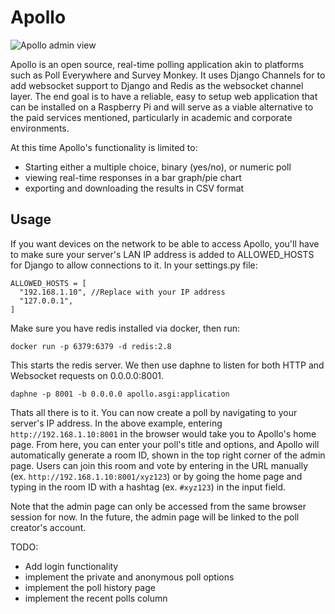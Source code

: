 # Apollo

![Apollo admin view](https://github.com/maliesa96/apollo/blob/master/screenshots/admin_page.png)

Apollo is an open source, real-time polling application akin to platforms such as Poll Everywhere and Survey Monkey. It uses Django Channels for to add websocket support to Django and Redis as the websocket channel layer.
The end goal is to have a reliable, easy to setup web application that can be installed on a Raspberry Pi and will serve as a viable alternative to the paid services mentioned, particularly in academic and corporate environments.

At this time Apollo's functionality is limited to:
* Starting either a multiple choice, binary (yes/no), or numeric poll
* viewing real-time responses in a bar graph/pie chart
* exporting and downloading the results in CSV format

## Usage

If you want devices on the network to be able to access Apollo, you'll have to make sure your server's LAN IP address is added to ALLOWED_HOSTS for Django to allow connections to it. In your settings.py file:

```
ALLOWED_HOSTS = [
  "192.168.1.10", //Replace with your IP address
  "127.0.0.1",
]
```

Make sure you have redis installed via docker, then run:

`docker run -p 6379:6379 -d redis:2.8`

This starts the redis server. We then use daphne to listen for both HTTP and Websocket requests on 0.0.0.0:8001.

`daphne -p 8001 -b 0.0.0.0 apollo.asgi:application`

Thats all there is to it. You can now create a poll by navigating to your server's IP address. In the above example, entering `http://192.168.1.10:8001` in the browser would take you to Apollo's home page. From here, you can enter your poll's title and options, and Apollo will automatically generate a room ID, shown in the top right corner of the admin page. Users can join this room and vote by entering in the URL manually (ex. `http://192.168.1.10:8001/xyz123`) or by going the home page and typing in the room ID with a hashtag (ex. `#xyz123`) in the input field.

Note that the admin page can only be accessed from the same browser session for now. In the future, the admin page will be linked to the poll creator's account.

TODO:
* Add login functionality
* implement the private and anonymous poll options
* implement the poll history page
* implement the recent polls column
